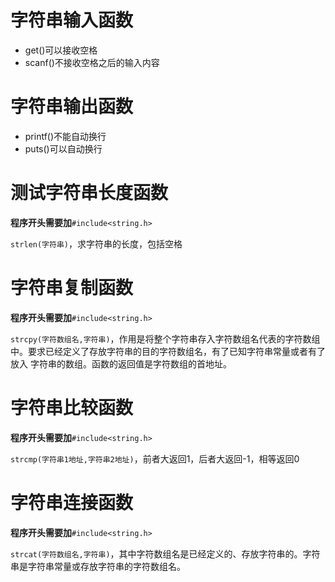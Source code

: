 # 字符串输入函数
- get()可以接收空格
- scanf()不接收空格之后的输入内容
# 字符串输出函数
- printf()不能自动换行
- puts()可以自动换行
# 测试字符串长度函数
**程序开头需要加**`#include<string.h>`

`strlen(字符串)`，求字符串的长度，包括空格
# 字符串复制函数
**程序开头需要加**`#include<string.h>`

`strcpy(字符数组名,字符串)`，作用是将整个字符串存入字符数组名代表的字符数组中。要求已经定义了存放字符串的目的字符数组名，有了已知字符串常量或者有了放入
字符串的数组。函数的返回值是字符数组的首地址。
# 字符串比较函数
**程序开头需要加**`#include<string.h>`

`strcmp(字符串1地址,字符串2地址)`，前者大返回1，后者大返回-1，相等返回0
# 字符串连接函数
**程序开头需要加**`#include<string.h>`

`strcat(字符数组名,字符串)`，其中字符数组名是已经定义的、存放字符串的。字符串是字符串常量或存放字符串的字符数组名。

